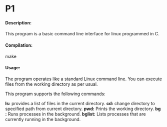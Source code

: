 # P1

#### Description:

This program is a basic command line interface for linux programmed in C.

#### Compilation:

make

#### Usage:

The program operates like a standard Linux command line. You can execute files from the working directory as per usual.

This program supports the following commands:

**ls:** provides a list of files in the current directory.
**cd:** change directory to specified path from current directory.
**pwd:** Prints the working directory.
**bg <args>:** Runs processes in the background.
**bglist:** Lists processes that are currently running in the background.
